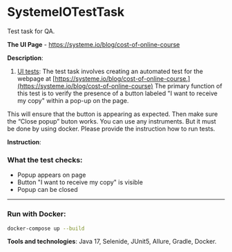 # SystemeIOTestTask
Test task for QA.

**The UI Page** - <https://systeme.io/blog/cost-of-online-course>

__Description__:
1. <u>UI tests</u>: The test task involves creating an automated test for the webpage at [https://systeme.io/blog/cost-of-online-course.](https://systeme.io/blog/cost-of-online-course) The primary function of this test is to verify the presence of a button labeled "I want to receive my copy" within a pop-up on the page.

This will ensure that the button is appearing as expected. Then make sure the “Close popup” buton works. You can use any instruments. But it must be done by using docker.
Please provide the instruction how to run tests.

__Instruction__:
### What the test checks:
- Popup appears on page
- Button "I want to receive my copy" is visible
- Popup can be closed

---

### Run with Docker:

```bash
docker-compose up --build
```
__Tools and technologies__: Java 17, Selenide, JUnit5, Allure, Gradle, Docker.